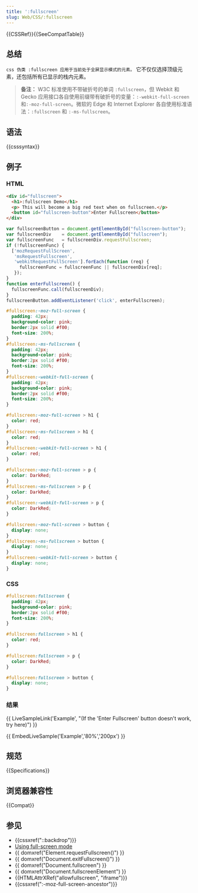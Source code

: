 ```yaml
---
title: ':fullscreen'
slug: Web/CSS/:fullscreen
---
```


{{CSSRef}}{{SeeCompatTable}}

## 总结

`css 伪类 :fullscreen 应用于当前处于全屏显示模式的元素。` 它不仅仅选择顶级元素，还包括所有已显示的栈内元素。

> **备注：** W3C 标准使用不带破折号的单词 `:fullscreen`，但 Webkit 和 Gecko 应用接口各自使用前缀带有破折号的变量：`:-webkit-full-screen` 和`:-moz-full-screen`。微软的 Edge 和 Internet Explorer 各自使用标准语法：`:fullscreen` 和 `:-ms-fullscreen`。

## 语法

{{csssyntax}}

## 例子

### HTML

```html
<div id="fullscreen">
  <h1>:fullscreen Demo</h1>
  <p> This will become a big red text when on fullscreen.</p>
  <button id="fullscreen-button">Enter Fullscreen</button>
</div>
```

```js hidden
var fullscreenButton = document.getElementById("fullscreen-button");
var fullscreenDiv    = document.getElementById("fullscreen");
var fullscreenFunc   = fullscreenDiv.requestFullscreen;
if (!fullscreenFunc) {
  ['mozRequestFullScreen',
   'msRequestFullscreen',
   'webkitRequestFullScreen'].forEach(function (req) {
     fullscreenFunc = fullscreenFunc || fullscreenDiv[req];
   });
}
function enterFullscreen() {
  fullscreenFunc.call(fullscreenDiv);
}
fullscreenButton.addEventListener('click', enterFullscreen);
```

```css hidden
#fullscreen:-moz-full-screen {
  padding: 42px;
  background-color: pink;
  border:2px solid #f00;
  font-size: 200%;
}
#fullscreen:-ms-fullscreen {
  padding: 42px;
  background-color: pink;
  border:2px solid #f00;
  font-size: 200%;
}
#fullscreen:-webkit-full-screen {
  padding: 42px;
  background-color: pink;
  border:2px solid #f00;
  font-size: 200%;
}

#fullscreen:-moz-full-screen > h1 {
  color: red;
}
#fullscreen:-ms-fullscreen > h1 {
  color: red;
}
#fullscreen:-webkit-full-screen > h1 {
  color: red;
}

#fullscreen:-moz-full-screen > p {
  color: DarkRed;
}
#fullscreen:-ms-fullscreen > p {
  color: DarkRed;
}
#fullscreen:-webkit-full-screen > p {
  color: DarkRed;
}

#fullscreen:-moz-full-screen > button {
  display: none;
}
#fullscreen:-ms-fullscreen > button {
  display: none;
}
#fullscreen:-webkit-full-screen > button {
  display: none;
}
```

### CSS

```css
#fullscreen:fullscreen {
  padding: 42px;
  background-color: pink;
  border:2px solid #f00;
  font-size: 200%;
}

#fullscreen:fullscreen > h1 {
  color: red;
}

#fullscreen:fullscreen > p {
  color: DarkRed;
}

#fullscreen:fullscreen > button {
  display: none;
}
```

### 结果

{{ LiveSampleLink('Example', "(If the 'Enter Fullscreen' button doesn't work, try here)") }}

{{ EmbedLiveSample('Example','80%','200px') }}

## 规范

{{Specifications}}

## 浏览器兼容性

{{Compat}}

## 参见

- {{cssxref("::backdrop")}}
- [Using full-screen mode](/zh-CN/docs/Web/API/Fullscreen_API)
- {{ domxref("Element.requestFullscreen()") }}
- {{ domxref("Document.exitFullscreen()") }}
- {{ domxref("Document.fullscreen") }}
- {{ domxref("Document.fullscreenElement") }}
- {{HTMLAttrXRef("allowfullscreen", "iframe")}}
- {{cssxref(":-moz-full-screen-ancestor")}}
